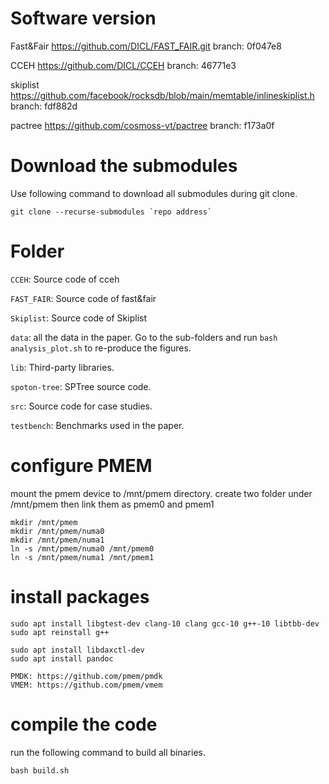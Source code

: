 # Software version 

Fast&Fair  https://github.com/DICL/FAST_FAIR.git
branch: 0f047e8

CCEH https://github.com/DICL/CCEH
branch: 46771e3

skiplist https://github.com/facebook/rocksdb/blob/main/memtable/inlineskiplist.h
branch: fdf882d

pactree https://github.com/cosmoss-vt/pactree
branch: f173a0f

# Download the submodules

Use following command to download all submodules during git clone.

```
git clone --recurse-submodules `repo address`
```

# Folder

`CCEH`: Source code of cceh

`FAST_FAIR`: Source code of fast&fair

`Skiplist`: Source code of Skiplist

`data`: all the data in the paper. Go to the sub-folders and run `bash analysis_plot.sh` to re-produce the figures.

`lib`: Third-party libraries.

`spoton-tree`: SPTree source code.

`src`: Source code for case studies.

`testbench`: Benchmarks used in the paper.

# configure PMEM 

mount the pmem device to /mnt/pmem directory. create two folder under /mnt/pmem then link them as pmem0 and pmem1

```
mkdir /mnt/pmem
mkdir /mnt/pmem/numa0
mkdir /mnt/pmem/numa1
ln -s /mnt/pmem/numa0 /mnt/pmem0
ln -s /mnt/pmem/numa1 /mnt/pmem1
```

# install packages

```
sudo apt install libgtest-dev clang-10 clang gcc-10 g++-10 libtbb-dev
sudo apt reinstall g++

sudo apt install libdaxctl-dev
sudo apt install pandoc

PMDK: https://github.com/pmem/pmdk
VMEM: https://github.com/pmem/vmem
```

# compile the code

run the following command to build all binaries.

```
bash build.sh
```


